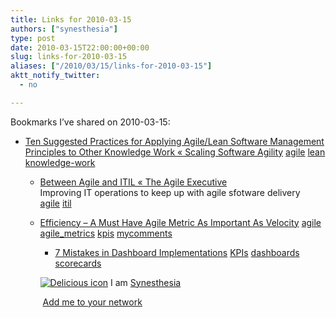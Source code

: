 ```yaml
---
title: Links for 2010-03-15
authors: ["synesthesia"]
type: post
date: 2010-03-15T22:00:00+00:00
slug: links-for-2010-03-15 
aliases: ["/2010/03/15/links-for-2010-03-15"]
aktt_notify_twitter:
  - no

---
```

Bookmarks I&#8217;ve shared on 2010-03-15:

  * [Ten Suggested Practices for Applying Agile/Lean Software Management Principles to Other Knowledge Work &laquo; Scaling Software Agility][1] 
    [agile][2] [lean][3] [knowledge-work][4] </li> 
    
      * [Between Agile and ITIL &laquo; The Agile Executive][5]  
        Improving IT operations to keep up with agile sfotware delivery  
        [agile][2] [itil][6] 
      * [Efficiency &#8211; A Must Have Agile Metric As Important As Velocity][7] 
        [agile][2] [agile_metrics][8] [kpis][9] [mycomments][10] </li> 
        
          * [7 Mistakes in Dashboard Implementations][11] 
            [KPIs][12] [dashboards][13] [scorecards][14] </li> </ul> 
            
            <p class="deliciouslink">
              <a href="https://del.icio.us/synesthesia" title="See all my bookmarks on del.icio.us"><img src="https://www.synesthesia.co.uk/images/deliciousicon.jpg" alt="Delicious icon" /></a>&nbsp;I am <a href="https://del.icio.us/synesthesia" title="See all my bookmarks on del.icio.us">Synesthesia</a>
            </p>
            
            <p class="deliciouslink">
              <a href="https://del.icio.us/network?add=synesthesia" title="Add me to your del.icio.us network"><img src="https://www.synesthesia.co.uk/images/add.gif" alt="" /></a>&nbsp;<a href="https://del.icio.us/network?add=synesthesia" title="Add me to your del.icio.us network">Add me to your network</a>
            </p>

 [1]: https://scalingsoftwareagility.wordpress.com/2009/07/01/ten-suggested-practices-for-applying-agilelean-software-management-principles-to-other-knowledge-work
 [2]: https://delicious.com/synesthesia/agile
 [3]: https://delicious.com/synesthesia/lean
 [4]: https://delicious.com/synesthesia/knowledge-work
 [5]: https://theagileexecutive.com/2009/07/07/between-agile-and-itil
 [6]: https://delicious.com/synesthesia/itil
 [7]: https://grantjoung.blogspot.com/2009/07/efficiency-must-have-agile-metric-as.html
 [8]: https://delicious.com/synesthesia/agile_metrics
 [9]: https://delicious.com/synesthesia/kpis
 [10]: https://delicious.com/synesthesia/mycomments
 [11]: https://bpmmag.net/mag/7-mistakes-dashboard-implementations-0603
 [12]: https://delicious.com/synesthesia/KPIs
 [13]: https://delicious.com/synesthesia/dashboards
 [14]: https://delicious.com/synesthesia/scorecards